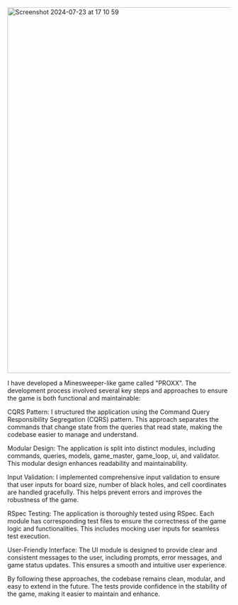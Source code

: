 
<img width="824" alt="Screenshot 2024-07-23 at 17 10 59" src="https://github.com/user-attachments/assets/67077f84-9d7e-4d6f-ab1c-b6b34a4eb531">

I have developed a Minesweeper-like game called "PROXX". The development process involved several key steps and approaches to ensure the game is both functional and maintainable:

CQRS Pattern: I structured the application using the Command Query Responsibility Segregation (CQRS) pattern. This approach separates the commands that change state from the queries that read state, making the codebase easier to manage and understand.

Modular Design: The application is split into distinct modules, including commands, queries, models, game_master, game_loop, ui, and validator. This modular design enhances readability and maintainability.

Input Validation: I implemented comprehensive input validation to ensure that user inputs for board size, number of black holes, and cell coordinates are handled gracefully. This helps prevent errors and improves the robustness of the game.

RSpec Testing: The application is thoroughly tested using RSpec. Each module has corresponding test files to ensure the correctness of the game logic and functionalities. This includes mocking user inputs for seamless test execution.

User-Friendly Interface: The UI module is designed to provide clear and consistent messages to the user, including prompts, error messages, and game status updates. This ensures a smooth and intuitive user experience.

By following these approaches, the codebase remains clean, modular, and easy to extend in the future. The tests provide confidence in the stability of the game, making it easier to maintain and enhance.
